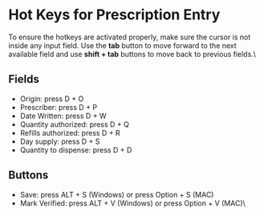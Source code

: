 # Hot Keys for Prescription Entry

To ensure the hotkeys are activated properly, make sure the cursor is not inside any input field. Use the **tab** button to move forward to the next available field and use **shift + tab** buttons to move back to previous fields.\


## Fields

* Origin: press D + O
* Prescriber: press D + P
* Date Written: press D + W
* Quantity authorized: press D + Q
* Refills authorized: press D + R
* Day supply: press D + S
* Quantity to dispense: press D + D

## Buttons

* Save: press ALT + S (Windows) or press Option + S (MAC)
* Mark Verified: press ALT + V (Windows) or press Option + V (MAC)\


